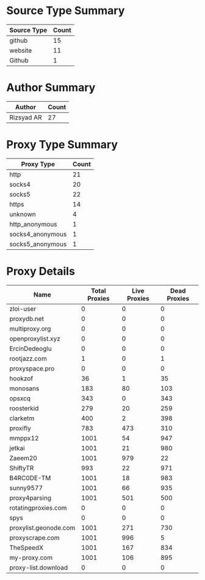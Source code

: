 # Source Type Summary

| Source Type | Count |
|-------------|-------|
| github | 15 |
| website | 11 |
| Github | 1 |


# Author Summary

| Author | Count |
|--------|-------|
| Rizsyad AR | 27 |


# Proxy Type Summary

| Proxy Type | Count |
|------------|-------|
| http | 21 |
| socks4 | 20 |
| socks5 | 22 |
| https | 14 |
| unknown | 4 |
| http_anonymous | 1 |
| socks4_anonymous | 1 |
| socks5_anonymous | 1 |


# Proxy Details

| Name | Total Proxies | Live Proxies | Dead Proxies |
|------|---------------|--------------|---------------|
| zloi-user | 0 | 0 | 0 |
| proxydb.net | 0 | 0 | 0 |
| multiproxy.org | 0 | 0 | 0 |
| openproxylist.xyz | 0 | 0 | 0 |
| ErcinDedeoglu | 0 | 0 | 0 |
| rootjazz.com | 1 | 0 | 1 |
| proxyspace.pro | 0 | 0 | 0 |
| hookzof | 36 | 1 | 35 |
| monosans | 183 | 80 | 103 |
| opsxcq | 343 | 0 | 343 |
| roosterkid | 279 | 20 | 259 |
| clarketm | 400 | 2 | 398 |
| proxifly | 783 | 473 | 310 |
| mmppx12 | 1001 | 54 | 947 |
| jetkai | 1001 | 21 | 980 |
| Zaeem20 | 1001 | 979 | 22 |
| ShiftyTR | 993 | 22 | 971 |
| B4RC0DE-TM | 1001 | 18 | 983 |
| sunny9577 | 1001 | 66 | 935 |
| proxy4parsing | 1001 | 501 | 500 |
| rotatingproxies.com | 0 | 0 | 0 |
| spys | 0 | 0 | 0 |
| proxylist.geonode.com | 1001 | 271 | 730 |
| proxyscrape.com | 1001 | 996 | 5 |
| TheSpeedX | 1001 | 167 | 834 |
| my-proxy.com | 1001 | 106 | 895 |
| proxy-list.download | 0 | 0 | 0 |
